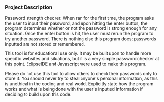 ### Project Description

Password strength checker. When ran for the first time, the program asks the user to input their password, and upon hitting the enter button, the program determines whether or not the password is strong enough for any situation. Once the enter button is hit, the user must rerun the program to try another password. There is nothing else this program does; passwords inputted are not stored or remembered. 

This tool is for educational use only. It may be built upon to handle more specific websites and situations, but it is a very simple password checker at this point. EclipseIDE and Javascript were used to make this program. 

Please do not use this tool to allow others to check their passwords only to store it. You should never try to steal anyone's personal information, as this is unethical in the coding and real world. Explicitly state how the program works and what is being done with the user's inputted information if deciding to build upon this code.
